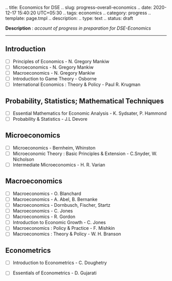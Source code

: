 .. title: Economics for DSE
.. slug: progress-overall-economics
.. date: 2020-12-17 15:40:20 UTC+05:30
.. tags: economics
.. category: progress
.. template: page.tmpl
.. description: 
.. type: text
.. status: draft

**Description** : *account of progress in preparation for DSE-Economics*

***
<!-- TEASER_END -->

## Introduction

- [ ] Principles of Economics - N. Gregory Mankiw
- [ ] Microeconomics - N. Gregory Mankiw
- [ ] Macroeconomics - N. Gregory Mankiw
- [ ] Introduction to Game Theory - Osborne
- [ ] International Economics : Theory & Policy - Paul R. Krugman

## Probability, Statistics; Mathematical Techniques

- [ ] Essential Mathematics for Economic Analysis - K. Sydsater, P. Hammond
- [ ] Probability & Statistics - J.L Devore

## Microeconomics

- [ ] Microeconomics - Bernheim, Whinston
- [ ] Microeconomic Theory : Basic Principles & Extension - C.Snyder, W. Nicholson
- [ ] Intermediate Microeconomics - H. R. Varian

## Macroeconomics

- [ ] Macroeconomics - O. Blanchard
- [ ] Macroeconomics - A. Abel, B. Bernanke
- [ ] Macroeconomics - Dornbusch, Fischer, Startz
- [ ] Macroeconomics - C. Jones
- [ ] Macroeconomics - R. Gordon
- [ ] Introduction to Economic Growth - C. Jones
- [ ] Macroeconomics : Policy & Practice - F. Mishkin
- [ ] Macroeconomics : Theory & Policy - W. H. Branson

## Econometrics

- [ ] Introduction to Econometrics - C. Doughetry
- [ ] Essentials of Econometrics - D. Gujarati



